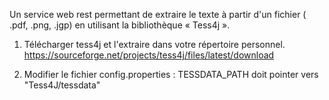 Un service web rest permettant de extraire le texte à partir d'un fichier 
( .pdf, .png, .jgp) en utilisant la bibliothèque « Tess4j ».

 1. Télécharger tess4j et l'extraire dans votre répertoire personnel.
           	https://sourceforge.net/projects/tess4j/files/latest/download
           	
 2.  Modifier le fichier config.properties : 	TESSDATA_PATH doit
    pointer vers "Tess4J/tessdata"
